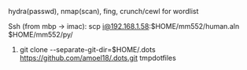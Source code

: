 hydra(passwd), nmap(scan), fing, crunch/cewl for wordlist 

Ssh (from mbp -> imac):  scp i@192.168.1.58:$HOME/mm552/human.aln $HOME/mm552/py/

1) git clone --separate-git-dir=$HOME/.dots https://github.com/amoel18/.dots.git tmpdotfiles
